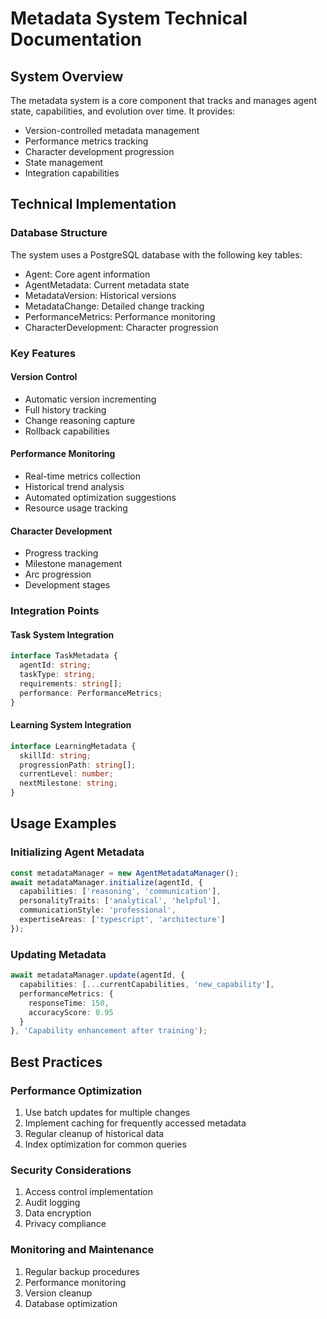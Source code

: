 # Metadata System Technical Documentation

## System Overview
The metadata system is a core component that tracks and manages agent state, capabilities, and evolution over time. It provides:
- Version-controlled metadata management
- Performance metrics tracking
- Character development progression
- State management
- Integration capabilities

## Technical Implementation

### Database Structure
The system uses a PostgreSQL database with the following key tables:
- Agent: Core agent information
- AgentMetadata: Current metadata state
- MetadataVersion: Historical versions
- MetadataChange: Detailed change tracking
- PerformanceMetrics: Performance monitoring
- CharacterDevelopment: Character progression

### Key Features

#### Version Control
- Automatic version incrementing
- Full history tracking
- Change reasoning capture
- Rollback capabilities

#### Performance Monitoring
- Real-time metrics collection
- Historical trend analysis
- Automated optimization suggestions
- Resource usage tracking

#### Character Development
- Progress tracking
- Milestone management
- Arc progression
- Development stages

### Integration Points

#### Task System Integration
```typescript
interface TaskMetadata {
  agentId: string;
  taskType: string;
  requirements: string[];
  performance: PerformanceMetrics;
}
```

#### Learning System Integration
```typescript
interface LearningMetadata {
  skillId: string;
  progressionPath: string[];
  currentLevel: number;
  nextMilestone: string;
}
```

## Usage Examples

### Initializing Agent Metadata
```typescript
const metadataManager = new AgentMetadataManager();
await metadataManager.initialize(agentId, {
  capabilities: ['reasoning', 'communication'],
  personalityTraits: ['analytical', 'helpful'],
  communicationStyle: 'professional',
  expertiseAreas: ['typescript', 'architecture']
});
```

### Updating Metadata
```typescript
await metadataManager.update(agentId, {
  capabilities: [...currentCapabilities, 'new_capability'],
  performanceMetrics: {
    responseTime: 150,
    accuracyScore: 0.95
  }
}, 'Capability enhancement after training');
```

## Best Practices

### Performance Optimization
1. Use batch updates for multiple changes
2. Implement caching for frequently accessed metadata
3. Regular cleanup of historical data
4. Index optimization for common queries

### Security Considerations
1. Access control implementation
2. Audit logging
3. Data encryption
4. Privacy compliance

### Monitoring and Maintenance
1. Regular backup procedures
2. Performance monitoring
3. Version cleanup
4. Database optimization